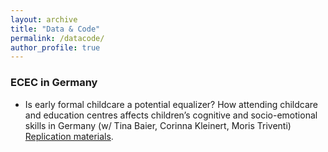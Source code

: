 ```yaml
---
layout: archive
title: "Data & Code"
permalink: /datacode/
author_profile: true
---
```


### ECEC in Germany

- Is early formal childcare a potential equalizer? How attending childcare and education centres affects children’s cognitive and socio-emotional skills in Germany (w/ Tina Baier, Corinna Kleinert, Moris Triventi) [Replication materials](https://github.com/GaiaGhirardi/ECEC). 
